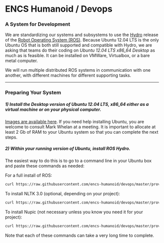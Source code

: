 ENCS Humanoid / Devops
======



### A System for Development

We are standardizing our systems and subsystems to use the <a href="http://wiki.ros.org/hydro">Hydro</a> release of the <a href="http://ros.org">Robot Operating System (ROS)</a>. Because Ubuntu 12.04 LTS is the only Ubuntu OS that is both still supported and compatible with Hydro, we are asking that teams do their coding on <em>Ubuntu 12.04 LTS x86_64 Desktop</em> as much as is feasible. It can be installed on VMWare, Virtualbox, or a bare metal computer.

We will run multiple distributed ROS systems in communication with one another, with different machines for different supporting tasks.

<hr>

### Preparing Your System

##### 1) Install the Desktop version of Ubuntu 12.04 LTS, x86_64 either as a virtual machine or on your physical computer.

<a href="http://releases.ubuntu.com/12.04/">Images are available here</a>. If you need help installing Ubuntu, you are welcome to consult Mark Whelan at a meeting. It is important to allocate at least 2 Gb of RAM to your Ubuntu system so that you can complete the next steps.

##### 2) Within your running version of Ubuntu, install ROS Hydro.

The easiest way to do this is to go to a command line in your Ubuntu box and paste these commands as needed:


For a full install of ROS:

```sh
curl https://raw.githubusercontent.com/encs-humanoid/devops/master/provision/build_hydro_full.sh | sh
```

To install NLTK 3.0 (optional, depending on your project):

```sh
curl https://raw.githubusercontent.com/encs-humanoid/devops/master/provision/install_nltk.sh | sh
```

To install Nupic (not necessary unless you know you need it for your project):

```sh
curl https://raw.githubusercontent.com/encs-humanoid/devops/master/provision/install_nupic.sh | sh
```

Note that each of these commands can take a very long time to complete.

